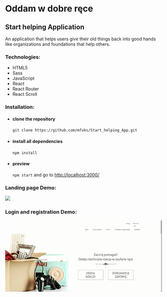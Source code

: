 # Oddam w dobre ręce

## Start helping Application

An application that helps users give their old things back into good hands like organizations and foundations that help others.

### Technologies:

- HTML5
- Sass
- JavaScript
- React
- React Router
- React Scroll

### Installation:

- #### clone the repository
  `git clone https://github.com/mfuks/Start_helping_App.git`
- #### install all dependencies
  `npm install`
- #### preview
  `npm start` and go to [http://localhost:3000/](http://localhost:3000/)

### Landing page Demo:

![](public/demo/landingpage-demo.gif)

### Login and registration Demo:

![](public/demo/login-registration-demo.gif)